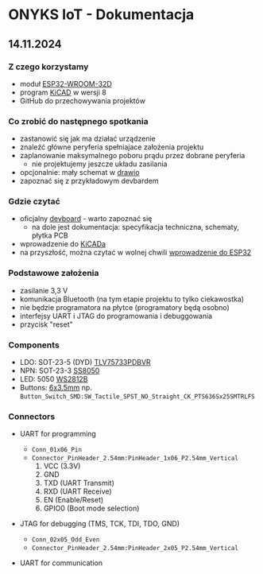 # ONYKS IoT - Dokumentacja

## 14.11.2024

### Z czego korzystamy

- moduł [ESP32-WROOM-32D](https://www.espressif.com/sites/default/files/documentation/esp32-wroom-32d_esp32-wroom-32u_datasheet_en.pdf)
- program [KiCAD](https://www.kicad.org/) w wersji 8
- GitHub do przechowywania projektów

### Co zrobić do następnego spotkania

- zastanowić się jak ma działać urządzenie
- znaleźć główne peryferia spełniajace założenia projektu
- zaplanowanie maksymalnego poboru prądu przez dobrane peryferia
  - nie projektujemy jeszcze układu zasilania
- opcjonalnie: mały schemat w [drawio](https://app.diagrams.net/)
- zapoznać się z przykładowym devbardem

### Gdzie czytać

- oficjalny [devboard](https://docs.espressif.com/projects/esp-dev-kits/en/latest/esp32/esp32-devkitc/user_guide.html) - warto zapoznać się
  - na dole jest dokumentacja: specyfikacja techniczna, schematy, płytka PCB
- wprowadzenie do [KiCADa](https://docs.kicad.org/8.0/en/getting_started_in_kicad/getting_started_in_kicad.html)
- na przyszłość, można czytać w wolnej chwili [wprowadzenie do ESP32](https://docs.espressif.com/projects/esp-idf/en/v5.3.1/esp32/get-started/index.html)

### Podstawowe założenia

- zasilanie 3,3 V
- komunikacja Bluetooth (na tym etapie projektu to tylko ciekawostka)
- nie będzie programatora na płytce (programatory będą osobno)
- interfejsy UART i JTAG do programowania i debuggowania
- przycisk "reset"

### Components

- LDO: SOT-23-5 (DYD) [TLV75733PDBVR](https://www.ti.com/lit/ds/symlink/tlv757p.pdf?ts=1733149199380&ref_url=https%253A%252F%252Fwww.ti.com%252Fproduct%252FTLV757P%252Fpart-details%252FTLV75710PDBVR)
- NPN: SOT-23-3 [SS8050](https://www.micros.com.pl/mediaserver/TSS8050_BORN_0001.pdf)
- LED: 5050 [WS2812B](https://cdn-shop.adafruit.com/datasheets/WS2812B.pdf)
- Buttons: [6x3.5mm](https://pl.aliexpress.com/item/4000546183248.html?spm=a2g0o.order_list.order_list_main.169.6deb1c24ZkOZZl&gatewayAdapt=glo2pol) np. `Button_Switch_SMD:SW_Tactile_SPST_NO_Straight_CK_PTS636Sx25SMTRLFS`

### Connectors

- UART for programming
  - `Conn_01x06_Pin`
  - `Connector_PinHeader_2.54mm:PinHeader_1x06_P2.54mm_Vertical`
    1. VCC (3.3V)
    2. GND
    3. TXD (UART Transmit)
    4. RXD (UART Receive)
    5. EN (Enable/Reset)
    6. GPIO0 (Boot mode selection)

- JTAG for debugging (TMS, TCK, TDI, TDO, GND)
  - `Conn_02x05_Odd_Even`
  - `Connector_PinHeader_2.54mm:PinHeader_2x05_P2.54mm_Vertical`

- UART for communication

